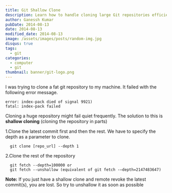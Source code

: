 ```yaml
---
title: Git Shallow Clone
description: Learn how to handle cloning large Git repositories efficiently using shallow cloning to avoid common errors and improve performance.
author: Ganessh Kumar
pubDate: 2014-08-13
date: 2014-08-13
modified_date: 2014-08-13
image: /assets/images/posts/random-img.jpg
disqus: true
tags:
  - git
categories:
  - computer
  - git
thumbnail: banner/git-logo.png
---
```


I was trying to clone a fat git repository to my machine. It failed with the following error message.

```shell
error: index-pack died of signal 9921)  
fatal: index-pack failed
```

Cloning a huge repository might fail quiet frequently. The solution to this is **shallow cloning** (cloning the repository in parts)

1.Clone the latest commit first and then the rest. We have to specify the depth as a parameter to clone.

```shell
  git clone [repo_url] --depth 1
````

2.Clone the rest of the repository  

```shell
  git fetch --depth=100000 or
  git fetch --unshallow (equivalent of git fetch -–depth=2147483647)
```

**Note:** If you just have a shallow clone and remote revoke the latest commit(s), you are lost. So try to unshallow it as soon as possible